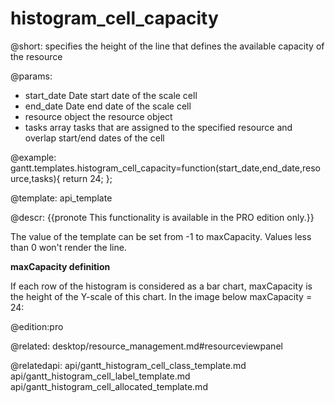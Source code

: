 histogram_cell_capacity
=============


@short:
	 specifies the height of the line that defines the available capacity of the resource

@params:
- start_date	Date		start date of the scale cell  
- end_date		Date		end date of the scale cell
- resource		object	 	the resource object
- tasks			array		tasks that are assigned to the specified resource and overlap start/end dates of the cell

@example:
gantt.templates.histogram_cell_capacity=function(start_date,end_date,resource,tasks){
    return 24;
};

@template:	api_template

@descr:
{{pronote This functionality is available in the PRO edition only.}}

The value of the template can be set from -1 to maxCapacity. Values less than 0 won't render the line.

**maxCapacity definition**

If each row of the histogram is considered as a bar chart, maxCapacity is the height of the Y-scale of this chart. In the image below maxCapacity = 24:

@edition:pro

@related: desktop/resource_management.md#resourceviewpanel

@relatedapi:
api/gantt_histogram_cell_class_template.md
api/gantt_histogram_cell_label_template.md
api/gantt_histogram_cell_allocated_template.md